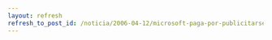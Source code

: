 ```yaml
---
layout: refresh
refresh_to_post_id: /noticia/2006-04-12/microsoft-paga-por-publicitarse-bajo-la-palabra-linux
---
```

